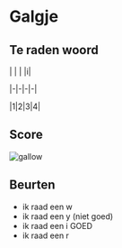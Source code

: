 # Galgje

## Te raden woord

| | | |i| 

|-|-|-|-|

|1|2|3|4|

## Score
![gallow](./(3.png))

## Beurten
* ik raad een w
* ik raad een y (niet goed)
* ik raad een i GOED
* ik raad een r
